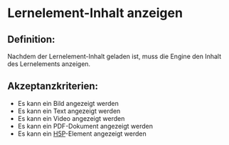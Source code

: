 # Lernelement-Inhalt anzeigen


## Definition:
Nachdem der Lernelement-Inhalt geladen ist, muss die Engine den Inhalt des Lernelements anzeigen.

## Akzeptanzkriterien:
- Es kann ein Bild angezeigt werden
- Es kann ein Text angezeigt werden
- Es kann ein Video angezeigt werden
- Es kann ein PDF-Dokument angezeigt werden
- Es kann ein [H5P](H5P-GE.md)-Element angezeigt werden
